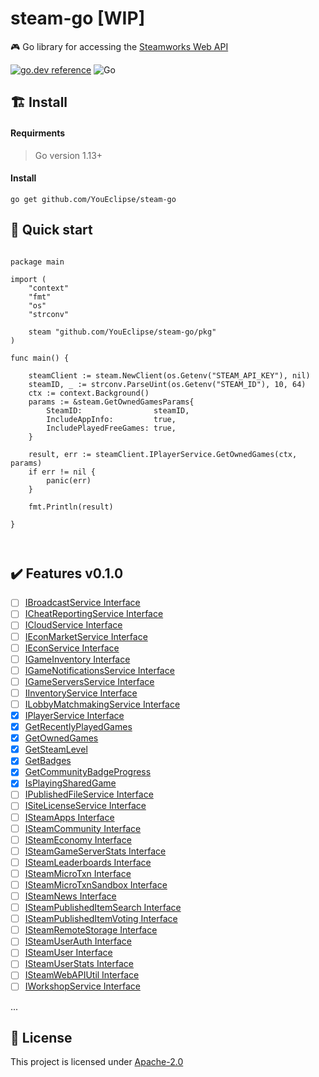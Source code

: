 # steam-go [WIP]
🎮 Go library for accessing the [Steamworks Web API](https://partner.steamgames.com/doc/webapi)

[![go.dev reference](https://img.shields.io/badge/go.dev-reference-007d9c?logo=go&logoColor=white&style=flat-square)](https://pkg.go.dev/github.com/YouEclipse/steam-go/pkg) ![Go](https://github.com/YouEclipse/steam-go/workflows/Go/badge.svg)



## 🏗️ Install

#### Requirments
> Go version 1.13+

#### Install
```
go get github.com/YouEclipse/steam-go
```


## 🚀 Quick start
```golang

package main

import (
	"context"
	"fmt"
	"os"
	"strconv"

	steam "github.com/YouEclipse/steam-go/pkg"
)

func main() {

	steamClient := steam.NewClient(os.Getenv("STEAM_API_KEY"), nil)
	steamID, _ := strconv.ParseUint(os.Getenv("STEAM_ID"), 10, 64)
	ctx := context.Background()
	params := &steam.GetOwnedGamesParams{
		SteamID:                steamID,
		IncludeAppInfo:         true,
		IncludePlayedFreeGames: true,
	}

	result, err := steamClient.IPlayerService.GetOwnedGames(ctx, params)
	if err != nil {
		panic(err)
	}

	fmt.Println(result)

}



```


## ✔️ Features v0.1.0



- [ ]  [IBroadcastService Interface](https://partner.steamgames.com/doc/webapi/IBroadcastService)
- [ ]  [ICheatReportingService Interface](https://partner.steamgames.com/doc/webapi/ICheatReportingService)
- [ ]  [ICloudService Interface](https://partner.steamgames.com/doc/webapi/icloudservice)
- [ ]  [IEconMarketService Interface](https://partner.steamgames.com/doc/webapi/IEconMarketService)
- [ ]  [IEconService Interface](https://partner.steamgames.com/doc/webapi/IEconService)
- [ ]  [IGameInventory Interface](https://partner.steamgames.com/doc/webapi/IGameInventory)
- [ ]  [IGameNotificationsService Interface](https://partner.steamgames.com/doc/webapiIGameNotificationsService)
- [ ]  [IGameServersService Interface](https://partner.steamgames.com/doc/webapi/IGameServersService)
- [ ]  [IInventoryService Interface](https://partner.steamgames.com/doc/webapi/IInventoryService)
- [ ]  [ILobbyMatchmakingService Interface](https://partner.steamgames.com/doc/webapi/ILobbyMatchmakingService)
- [x]  [IPlayerService Interface](https://partner.steamgames.com/doc/webapi/IPlayerService)
  - [x] [GetRecentlyPlayedGames](https://partner.steamgames.com/doc/webapi/IPlayerService#GetRecentlyPlayedGames)
  - [x] [GetOwnedGames](https://partner.steamgames.com/doc/webapi/IPlayerService#GetOwnedGames)
  - [x] [GetSteamLevel](https://partner.steamgames.com/doc/webapi/IPlayerService#GetSteamLevel)
  - [x] [GetBadges](https://partner.steamgames.com/doc/webapi/IPlayerService#GetBadges)
  - [x] [GetCommunityBadgeProgress](https://partner.steamgames.com/doc/webapi/IPlayerService#GetCommunityBadgeProgress)
  - [x] [IsPlayingSharedGame](https://partner.steamgames.com/doc/webapi/IPlayerService#IsPlayingSharedGame)
- [ ]  [IPublishedFileService Interface](https://partner.steamgames.com/doc/webapi/IPublishedFileService)
- [ ]  [ISiteLicenseService Interface](https://partner.steamgames.com/doc/webapi/isitelicenseservice)
- [ ]  [ISteamApps Interface](https://partner.steamgames.com/doc/webapi/ISteamApps)
- [ ]  [ISteamCommunity Interface](https://partner.steamgames.com/doc/webapi/ISteamCommunity)
- [ ]  [ISteamEconomy Interface](https://partner.steamgames.com/doc/webapi/ISteamEconomy)
- [ ]  [ISteamGameServerStats Interface](https://partner.steamgames.com/doc/webapi/ISteamGameServerStats)
- [ ]  [ISteamLeaderboards Interface](https://partner.steamgames.com/doc/webapi/ISteamLeaderboards)
- [ ]  [ISteamMicroTxn Interface](https://partner.steamgames.com/doc/webapi/ISteamMicroTxn)
- [ ]  [ISteamMicroTxnSandbox Interface](https://partner.steamgames.com/doc/webapi/ISteamMicroTxnSandbox)
- [ ]  [ISteamNews Interface](https://partner.steamgames.com/doc/webapi/ISteamNews)
- [ ]  [ISteamPublishedItemSearch Interface](https://partner.steamgames.com/doc/webapiISteamPublishedItemSearch)
- [ ]  [ISteamPublishedItemVoting Interface](https://partner.steamgames.com/doc/webapiISteamPublishedItemVoting)
- [ ]  [ISteamRemoteStorage Interface](https://partner.steamgames.com/doc/webapi/ISteamRemoteStorage)
- [ ]  [ISteamUserAuth Interface](https://partner.steamgames.com/doc/webapi/ISteamUserAuth)
- [ ]  [ISteamUser Interface](https://partner.steamgames.com/doc/webapi/ISteamUser)
- [ ]  [ISteamUserStats Interface](https://partner.steamgames.com/doc/webapi/ISteamUserStats)
- [ ]  [ISteamWebAPIUtil Interface](https://partner.steamgames.com/doc/webapi/ISteamWebAPIUtil)
- [ ]  [IWorkshopService Interface](https://partner.steamgames.com/doc/webapi/IWorkshopService)

...


## 📄 License
This project is licensed under [Apache-2.0](./LICENSE)